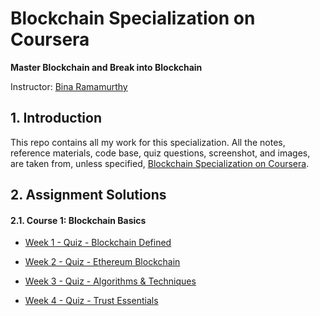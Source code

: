 # Blockchain Specialization on Coursera 

**Master Blockchain and Break into Blockchain**

Instructor: [Bina Ramamurthy](https://www.coursera.org/instructor/~5767003)

## 1. Introduction

This repo contains all my work for this specialization. All the notes, reference materials, code base, quiz questions, screenshot, and images, are taken from, unless specified, [Blockchain Specialization on Coursera](https://www.coursera.org/specializations/blockchain#about).

## 2. Assignment Solutions

#### 2.1. Course 1: Blockchain Basics 
- [Week 1 - Quiz - Blockchain Defined](https://github.com/linhnt31/Blockchain_Specialization_Coursera/tree/master/Coursera_1_Blockchain_basics/Week_1/Assignments)

- [Week 2 - Quiz - Ethereum Blockchain](https://github.com/linhnt31/Blockchain_Specialization_Coursera/tree/master/Coursera_1_Blockchain_basics/Week_2/Assignments)

- [Week 3 - Quiz - Algorithms & Techniques](https://github.com/linhnt31/Blockchain_Specialization_Coursera/tree/master/Coursera_1_Blockchain_basics/Week_3/Assignments)

- [Week 4 - Quiz - Trust Essentials](https://github.com/linhnt31/Blockchain_Specialization_Coursera/tree/master/Coursera_1_Blockchain_basics/Week_4/Assignments)
